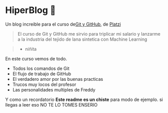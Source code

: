 # HiperBlog 💚

Un blog increible para el curso de[Git y GitHub](https://platzi.com/cursos/git-github/), de [Platzi](https://platzi.com)
>El curso de Git y GitHub me sirvio para triplicar mi salario
y lanzarme a la industria del tejido de lana sintetica con Machine Learning

> - niñita

En este curso vemos de todo.
* Todos los comandos de Git
* El flujo de trabajo de GitHub
* El verdadero amor por las buenas practicas
* Trucos muy locos del profesor
* Las personalidades multiples de Freddy

Y como un recordatorio **Este readme es un chiste** para modo de ejemplo. si llegas a leer eso NO TE LO TOMES ENSERIO 
